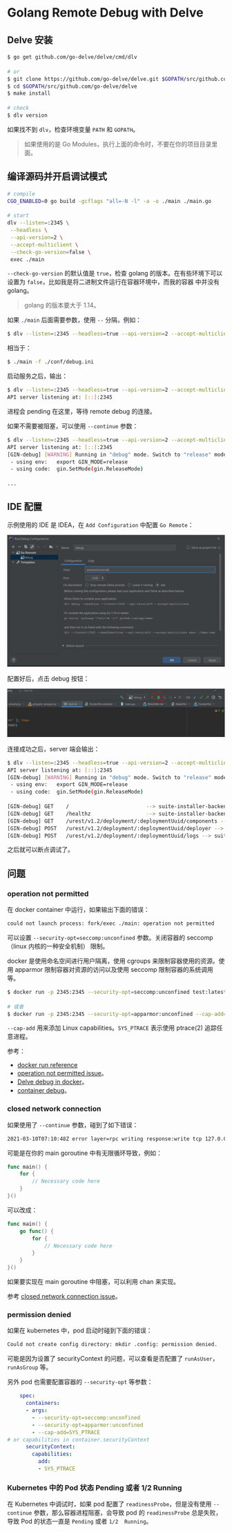# Golang Remote Debug with Delve


<!--more-->

## Delve 安装

```bash
$ go get github.com/go-delve/delve/cmd/dlv

# or
$ git clone https://github.com/go-delve/delve.git $GOPATH/src/github.com/go-delve/delve
$ cd $GOPATH/src/github.com/go-delve/delve
$ make install

# check
$ dlv version
```

如果找不到 `dlv`，检查环境变量 `PATH` 和 `GOPATH`。

> 如果使用的是 Go Modules，执行上面的命令时，不要在你的项目目录里面。

## 编译源码并开启调试模式

```bash
# compile
CGO_ENABLED=0 go build -gcflags "all=-N -l" -a -o ./main ./main.go

# start
dlv --listen=:2345 \
 --headless \
 --api-version=2 \
 --accept-multiclient \
 --check-go-version=false \
 exec ./main
```

`--check-go-version` 的默认值是 `true`，检查 golang 的版本。在有些环境下可以设置为 `false`，比如我是将二进制文件运行在容器环境中，而我的容器
中并没有 golang。

> golang 的版本要大于 1.14。

如果 `./main` 后面需要参数，使用 `--` 分隔，例如：

```bash
$ dlv --listen=:2345 --headless=true --api-version=2 --accept-multiclient --check-go-version=false exec ./main -- -f ./conf/debug.ini
```

相当于：

```bash
$ ./main -f ./conf/debug.ini
```

启动服务之后，输出：

```bash
$ dlv --listen=:2345 --headless=true --api-version=2 --accept-multiclient --check-go-version=false exec ./main
API server listening at: [::]:2345
```

进程会 pending 在这里，等待 remote debug 的连接。

如果不需要被阻塞，可以使用 `--continue` 参数：

```bash
$ dlv --listen=:2345 --headless=true --api-version=2 --accept-multiclient --check-go-version=false exec --continue ./main
API server listening at: [::]:2345
[GIN-debug] [WARNING] Running in "debug" mode. Switch to "release" mode in production.
 - using env:   export GIN_MODE=release
 - using code:  gin.SetMode(gin.ReleaseMode)

...
```

## IDE 配置

示例使用的 IDE 是 IDEA，在 `Add Configuration` 中配置 `Go Remote`：

![ide-go-remote.png](/images/go-remote/ide-go-remote.png)

配置好后，点击 debug 按钮：

![ide-go-start-debug.png](/images/go-remote/ide-go-start-debug.png)

连接成功之后，server 端会输出：

```bash
$ dlv --listen=:2345 --headless=true --api-version=2 --accept-multiclient --check-go-version=false exec ./main
API server listening at: [::]:2345
[GIN-debug] [WARNING] Running in "debug" mode. Switch to "release" mode in production.
 - using env:   export GIN_MODE=release
 - using code:  gin.SetMode(gin.ReleaseMode)

[GIN-debug] GET    /                         --> suite-installer-backend/app/http.loadRouter.func2 (6 handlers)
[GIN-debug] GET    /healthz                  --> suite-installer-backend/app/http.healthCheck (6 handlers)
[GIN-debug] GET    /urest/v1.2/deployment/:deploymentUuid/components --> suite-installer-backend/app/http.getComponents (7 handlers)
[GIN-debug] POST   /urest/v1.2/deployment/:deploymentUuid/deployer --> suite-installer-backend/app/http.startDeployer (7 handlers)
[GIN-debug] POST   /urest/v1.2/deployment/:deploymentUuid/logs --> suite-installer-backend/app/http.saveLogs (7 handlers)

```

之后就可以断点调试了。

## 问题

### operation not permitted

在 docker container 中运行，如果输出下面的错误：

```bash
could not launch process: fork/exec ./main: operation not permitted
```

可以设置 `--security-opt=seccomp:unconfined` 参数。关闭容器的 seccomp（linux 内核的一种安全机制） 限制。

docker 是使用命名空间进行用户隔离，使用 cgroups 来限制容器使用的资源。使用 apparmor 限制容器对资源的访问以及使用 seccomp 限制容器的系统调用等。

```bash
$ docker run -p 2345:2345 --security-opt=seccomp:unconfined test:latest

# 或者
$ docker run -p 2345:2345 --security-opt=apparmor:unconfined --cap-add=SYS_PTRACE test:latest
```

`--cap-add` 用来添加 Linux capabilities。`SYS_PTRACE` 表示使用 ptrace(2) 追踪任意进程。

参考：

- [docker run reference](https://docs.docker.com/engine/reference/run/)
- [operation not permitted issue](https://github.com/go-delve/delve/issues/515#issuecomment-214911481)。
- [Delve debug in docker](https://github.com/go-delve/delve/issues/1109)。  
- [container debug](https://github.com/dlsniper/webinar/blob/master/container-debug.sh#L10-L11)。

### closed network connection

如果使用了 `--continue` 参数，碰到了如下错误：
```bash
2021-03-10T07:10:48Z error layer=rpc writing response:write tcp 127.0.0.1:2345->127.0.0.1:39402: use of closed network connection
```

可能是在你的 main goroutine 中有无限循环导致，例如：

```go
func main() {
    for {
        // Necessary code here
    }
}()
```

可以改成：

```go
func main() {
	go func() {
        for {
            // Necessary code here
        }
    }
}()
```

如果要实现在 main goroutine 中阻塞，可以利用 chan 来实现。

参考 [closed network connection issue](https://github.com/go-delve/delve/issues/2284)。

###  permission denied

如果在 kubernetes 中，pod 启动时碰到下面的错误：

```bash
Could not create config directory: mkdir .config: permission denied.
```

可能是因为设置了 securityContext 的问题，可以查看是否配置了 `runAsUser`，`runAsGroup` 等。

另外 pod 也需要配置容器的 `--security-opt` 等参数：

```yaml
    spec:
      containers:
      - args:
        - --security-opt=seccomp:unconfined
        - --security-opt=apparmor:unconfined
        - --cap-add=SYS_PTRACE
# or capabilities in container.securityContext
      securityContext:
        capabilities:
          add:
          - SYS_PTRACE

```

### Kubernetes 中的 Pod 状态 Pending 或者 1/2 Running

在 Kubernetes 中调试时，如果 pod 配置了 `readinessProbe`，但是没有使用 `--continue` 参数，那么容器进程阻塞，会导致 pod 的 `readinessProbe`
总是失败，导致 Pod 的状态一直是 `Pending` 或者 `1/2  Running`。
